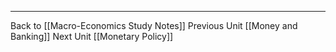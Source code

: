 
---
Back to [[Macro-Economics Study Notes]]
Previous Unit [[Money and Banking]]
Next Unit [[Monetary Policy]]